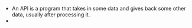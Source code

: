 * An API is a program that takes in some data and gives back some other data, usually after processing it.
* 







